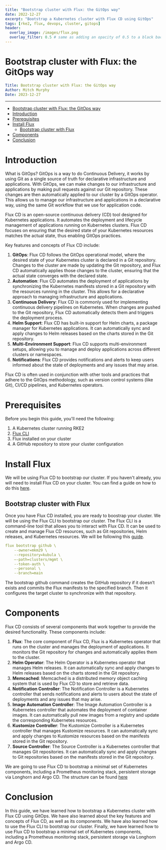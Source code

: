 ```yaml
---
title: "Bootstrap cluster with Flux: the GitOps way"
date: 2022-12-27
excerpt: "Bootstrap a Kubernetes cluster with Flux CD using GitOps"
tags: [rke2, flux, devops, cluster, gitops]
header:
  overlay_image: /images/flux.png
  overlay_filter: 0.5 # same as adding an opacity of 0.5 to a black background
---
```


# Bootstrap cluster with Flux: the GitOps way

```yaml
Title: Bootstrap cluster with Flux: the GitOps way
Author: Mitch Murphy
Date: 2023-12-27
```

---

- [Bootstrap cluster with Flux: the GitOps way](#bootstrap-cluster-with-flux-the-gitops-way)
- [Introduction](#introduction)
- [Prerequisites](#prerequisites)
- [Install Flux](#install-flux)
  - [Bootstrap cluster with Flux](#bootstrap-cluster-with-flux)
- [Components](#components)
- [Conclusion](#conclusion)

# Introduction

What is GitOps? GitOps is a way to do Continuous Delivery, it works by using Git as a single source of truth for declarative infrastructure and applications. With GitOps, we can make changes to our infrastructure and applications by making pull requests against our Git repository. These changes are then automatically applied to our cluster by a GitOps operator. This allows us to manage our infrastructure and applications in a declarative way, using the same Git workflow that we use for application code.

Flux CD is an open-source continuous delivery (CD) tool designed for Kubernetes applications. It automates the deployment and lifecycle management of applications running on Kubernetes clusters. Flux CD focuses on ensuring that the desired state of your Kubernetes resources matches the actual state, thus enabling GitOps practices.

Key features and concepts of Flux CD include:

1. **GitOps**: Flux CD follows the GitOps operational model, where the desired state of your Kubernetes cluster is declared in a Git repository. Changes to the cluster are made by updating the Git repository, and Flux CD automatically applies those changes to the cluster, ensuring that the actual state converges with the declared state.
2. **Automation**: Flux CD automates the deployment of applications by synchronizing the Kubernetes manifests stored in a Git repository with the resources running in the cluster. This allows for a declarative approach to managing infrastructure and applications.
3. **Continuous Delivery**: Flux CD is commonly used for implementing continuous delivery pipelines on Kubernetes. When changes are pushed to the Git repository, Flux CD automatically detects them and triggers the deployment process.
4. **Helm Support**: Flux CD has built-in support for Helm charts, a package manager for Kubernetes applications. It can automatically sync and apply changes to Helm releases based on the charts stored in the Git repository.
5. **Multi-Environment Support**: Flux CD supports multi-environment setups, allowing you to manage and deploy applications across different clusters or namespaces.
6. **Notifications**: Flux CD provides notifications and alerts to keep users informed about the state of deployments and any issues that may arise.

Flux CD is often used in conjunction with other tools and practices that adhere to the GitOps methodology, such as version control systems (like Git), CI/CD pipelines, and Kubernetes operators.

# Prerequisites

Before you begin this guide, you'll need the following:

1. A Kubernetes cluster running RKE2
2. [Flux CLI](https://fluxcd.io/flux/cmd/) 
3. Flux installed on your cluster
4. A GitHub repository to store your cluster configuration

# Install Flux

We will be using Flux CD to bootstrap our cluster. If you haven't already, you will need to install Flux CD on your cluster. You can find a guide on how to do this [here](https://mitchmurphy.dev/posts/fluxcd/).

## Bootstrap cluster with Flux

Once you have Flux CD installed, you are ready to boostrap your cluster. We will be using the Flux CLI to bootstrap our cluster. The Flux CLI is a command-line tool that allows you to interact with Flux CD. It can be used to create and manage Flux CD resources, such as Git repositories, Helm releases, and Kubernetes resources. We will be following this [guide](https://fluxcd.io/flux/cmd/flux_bootstrap_github/). 

```yaml
flux bootstrap github \
    --owner=mkm29 \
    --repository=kubula \
    —-path=clusters/mgmt \
    --token-auth \
    --personal \
    --branch=main
```

The bootstrap github command creates the GitHub repository if it doesn’t exists and commits the Flux manifests to the specified branch. Then it configures the target cluster to synchronize with that repository.

# Components

Flux CD consists of several components that work together to provide the desired functionality. These components include:

1. **Flux**: The core component of Flux CD, Flux is a Kubernetes operator that runs on the cluster and manages the deployment of applications. It monitors the Git repository for changes and automatically applies them to the cluster.
2. **Helm Operator**: The Helm Operator is a Kubernetes operator that manages Helm releases. It can automatically sync and apply changes to Helm releases based on the charts stored in the Git repository.
3. **Memcached**: Memcached is a distributed memory object caching system that is used by Flux CD to store and retrieve data.
4. **Notification Controller**: The Notification Controller is a Kubernetes controller that sends notifications and alerts to users about the state of deployments and any issues that may arise.
5. **Image Automation Controller**: The Image Automation Controller is a Kubernetes controller that automates the deployment of container images. It can automatically pull new images from a registry and update the corresponding Kubernetes resources.
6. **Kustomize Controller**: The Kustomize Controller is a Kubernetes controller that manages Kustomize resources. It can automatically sync and apply changes to Kustomize resources based on the manifests stored in the Git repository.
7. **Source Controller**: The Source Controller is a Kubernetes controller that manages Git repositories. It can automatically sync and apply changes to Git repositories based on the manifests stored in the Git repository.

We are going to use Flux CD to bootstrap a minimal set of Kubernetes components, including a Prometheus monitoring stack, persistent storage via Longhorn and Argo CD. The structure can be found [here](https://github.com/gaianetes/kubula/tree/main/clusters/mgmt)

# Conclusion

In this guide, we have learned how to bootstrap a Kubernetes cluster with Flux CD using GitOps. We have also learned about the key features and concepts of Flux CD, as well as its components. We have also learned how to use the Flux CLI to bootstrap our cluster. Finally, we have learned how to use Flux CD to bootstrap a minimal set of Kubernetes components, including a Prometheus monitoring stack, persistent storage via Longhorn and Argo CD.